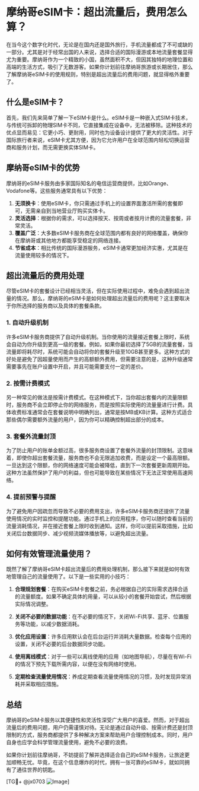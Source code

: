 # 摩纳哥eSIM卡：超出流量后，费用怎么算？

在当今这个数字化时代，无论是在国内还是国外旅行，手机流量都成了不可或缺的一部分。尤其是对于经常出国的人来说，选择合适的国际漫游或本地流量套餐显得尤为重要。摩纳哥作为一个精致的小国，虽然面积不大，但因其独特的地理位置和高端的生活方式，吸引了无数游客。如果你计划前往摩纳哥旅游或长期居住，那么了解摩纳哥eSIM卡的使用规则，特别是超出流量后的费用问题，就显得格外重要了。

## 什么是eSIM卡？

首先，我们先来简单了解一下eSIM卡是什么。eSIM卡是一种嵌入式SIM卡技术，与传统可拆卸的物理SIM卡不同，它直接集成在设备中，无法被移除。这种技术的优点显而易见：它更小巧、更耐用，同时也为设备设计提供了更大的灵活性。对于国际旅行者来说，eSIM卡尤其方便，因为它允许用户在全球范围内轻松切换运营商和服务计划，而无需更换实体SIM卡。

## 摩纳哥eSIM卡的优势

摩纳哥的eSIM卡服务由多家国际知名的电信运营商提供，比如Orange、Vodafone等。这些服务通常具有以下优势：

1. **无须换卡**：使用eSIM卡，你只需通过手机上的设置界面激活所需的套餐即可，无需亲自到当地营业厅购买实体卡。
2. **灵活选择**：根据你的需求，可以选择按天、按周或者按月计费的流量套餐，非常灵活。
3. **覆盖广泛**：大多数eSIM卡服务商在全球范围内都有良好的网络覆盖，确保你在摩纳哥或其他地方都能享受稳定的网络连接。
4. **节省成本**：相比传统的国际漫游服务，eSIM卡通常更加经济实惠，尤其是在流量使用较多的情况下。

## 超出流量后的费用处理

尽管eSIM卡的套餐设计已经相当灵活，但在实际使用过程中，难免会遇到超出流量的情况。那么，摩纳哥的eSIM卡是如何处理超出流量后的费用呢？这主要取决于你所选择的服务商以及具体的套餐条款。

### 1. 自动升级机制

许多eSIM卡服务商提供了自动升级机制。当你使用的流量接近套餐上限时，系统会自动为你升级到更高一级的套餐。例如，如果你最初选择了5GB的流量套餐，当流量即将耗尽时，系统可能会自动将你的套餐升级至10GB甚至更多。这种方式的好处是避免了因超量使用而产生的高额额外费用，但需要注意的是，这种升级通常需要事先在账户设置中开启，并且可能需要支付一定的差价。

### 2. 按需计费模式

另一种常见的做法是按需计费模式。在这种模式下，当你超出套餐内的流量限额时，服务商不会立即停止你的网络服务，而是按照实际使用的流量量进行计费。具体收费标准通常会在套餐说明中明确列出，通常是按MB或KB计算。这种方式适合那些偶尔需要额外流量的用户，因为你可以精确控制超出部分的成本。

### 3. 套餐外流量封顶

为了防止用户的账单金额过高，很多服务商设置了套餐外流量的封顶限制。这意味着，即使你超出套餐流量，服务商也不会无限追加收费，而是设定一个最高限额。一旦达到这个限额，你的网络速度可能会被降低，直到下一次套餐更新周期开始。这种方法虽然保护了用户的利益，但也可能导致在某些情况下无法正常使用高速网络。

### 4. 提前预警与提醒

为了避免用户因疏忽而导致不必要的费用支出，许多eSIM卡服务商还提供了流量使用情况的实时监控和提醒功能。通过手机上的应用程序，你可以随时查看当前的流量消耗情况，并在接近套餐上限时收到通知。这样，你可以提前采取措施，比如关闭后台数据同步、减少视频流媒体播放等，以避免超出流量。

## 如何有效管理流量使用？

既然了解了摩纳哥eSIM卡超出流量后的费用处理机制，那么接下来就是如何有效地管理自己的流量使用了。以下是一些实用的小技巧：

1. **合理规划套餐**：在购买eSIM卡套餐之前，务必根据自己的实际需求选择合适的流量额度。如果不确定具体的用量，可以从较小的套餐开始尝试，然后根据实际情况调整。
   
2. **关闭不必要的数据功能**：在不必要的情况下，关闭Wi-Fi共享、蓝牙、位置服务等功能，以减少数据消耗。

3. **优化应用设置**：许多应用默认会在后台运行并消耗大量数据。检查每个应用的设置，关闭不必要的后台数据同步功能。

4. **使用离线模式**：对于一些可以离线使用的应用（如地图导航），尽量在有Wi-Fi的情况下预先下载所需内容，以便在没有网络时使用。

5. **定期检查流量使用情况**：养成定期查看流量使用情况的习惯，及时发现异常消耗并采取相应措施。

## 总结

摩纳哥的eSIM卡服务以其便捷性和灵活性深受广大用户的喜爱。然而，对于超出流量后的费用问题，用户仍需谨慎对待。无论是通过自动升级、按需计费还是封顶限制的方式，服务商都提供了多种解决方案来帮助用户合理控制成本。同时，用户自身也应学会科学管理流量使用，避免不必要的浪费。

如果你计划前往摩纳哥，不妨提前了解并选择适合自己的eSIM卡服务，让旅途更加顺畅无忧。毕竟，在这个信息爆炸的时代，拥有一张可靠的eSIM卡，就如同拥有了通往世界的钥匙。

[TG💪+ @jx0703 ![Image](https://github.com/user-attachments/assets/dbca1d08-cadb-493c-b0ec-ad6f7a83f270)]